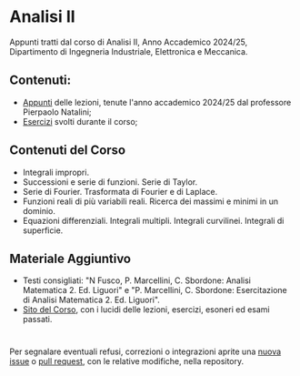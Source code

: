 # Analisi II
Appunti tratti dal corso di Analisi II, Anno Accademico 2024/25, Dipartimento di Ingegneria Industriale, Elettronica e Meccanica. 

## Contenuti:
 - [Appunti](Analisi-II.pdf) delle lezioni, tenute l'anno accademico 2024/25 dal professore Pierpaolo Natalini;
 - [Esercizi](./Esercizi/Esercizi-Svolti.pdf) svolti durante il corso;

## Contenuti del Corso
 - Integrali impropri. 
 - Successioni e serie di funzioni. Serie di Taylor. 
 - Serie di Fourier. Trasformata di Fourier e di Laplace. 
 - Funzioni reali di più variabili reali. Ricerca dei massimi e minimi in un dominio. 
 - Equazioni differenziali. Integrali multipli. Integrali curvilinei. Integrali di superficie. 


## Materiale Aggiuntivo
- Testi consigliati: "N Fusco, P. Marcellini, C. Sbordone: Analisi Matematica 2. Ed. Liguori" e "P. Marcellini, C. Sbordone: Esercitazione di Analisi Matematica 2. Ed. Liguori". 
- [Sito del Corso](http://www.mat.uniroma3.it/users/natalini/), con i lucidi delle lezioni, esercizi, esoneri ed esami passati.

#
Per segnalare eventuali refusi, correzioni o integrazioni aprite una [nuova issue](https://github.com/00Darxk/Analisi-II/issues/new/choose) o [pull request](https://github.com/00Darxk/Analisi-II/pulls), con le relative modifiche, nella repository.
